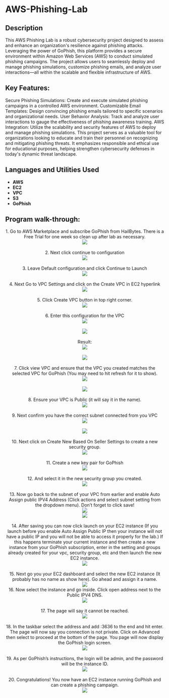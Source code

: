 <h1>AWS-Phishing-Lab</h1>




<h2>Description</h2>
This AWS Phishing Lab is a robust cybersecurity project designed to assess and enhance an organization's resilience against phishing attacks. Leveraging the power of GoPhish, this platform provides a secure environment within Amazon Web Services (AWS) to conduct simulated phishing campaigns. The project allows users to seamlessly deploy and manage phishing simulations, customize phishing emails, and analyze user interactions—all within the scalable and flexible infrastructure of AWS.



<h2>Key Features:</h2>

Secure Phishing Simulations: Create and execute simulated phishing campaigns in a controlled AWS environment.
Customizable Email Templates: Design convincing phishing emails tailored to specific scenarios and organizational needs.
User Behavior Analysis: Track and analyze user interactions to gauge the effectiveness of phishing awareness training.
AWS Integration: Utilize the scalability and security features of AWS to deploy and manage phishing simulations.
This project serves as a valuable tool for organizations looking to educate and train their personnel on recognizing and mitigating phishing threats. It emphasizes responsible and ethical use for educational purposes, helping strengthen cybersecurity defenses in today's dynamic threat landscape.

<h2>Languages and Utilities Used</h2>

- <b>AWS</b> 
- <b>EC2</b>
- <b>VPC</b>
- <b>S3</b>
- <b>GoPhish</b>




<h2>Program walk-through:</h2>

<p align="center">
1.	Go to AWS Marketplace and subscribe GoPhish from HailBytes. There is a Free Trial for one week so clean up after lab as necessary.  <br/>
<img src=https://github.com/Dlacey1/AWS-Phishing-Lab/blob/main/images/Picture1.png>
<br />
<br />
2.	Next click continue to configuration  <br/>
<img src=https://github.com/Dlacey1/AWS-Phishing-Lab/blob/main/images/Picture2.png>
<br />
<br />
3.	Leave Default configuration and click Continue to Launch  <br/>
<img src=https://github.com/Dlacey1/AWS-Phishing-Lab/blob/main/images/Picture3.png>
<br />
<br />
4.	Next Go to VPC Settings and click on the Create VPC in EC2 hyperlink <br/>
<img src=https://github.com/Dlacey1/AWS-Phishing-Lab/blob/main/images/Picture4.png>
<br />
<br />
5.	Click Create VPC button in top right corner.   <br/>
<img src=https://github.com/Dlacey1/AWS-Phishing-Lab/blob/main/images/Picture5.png>
<br />
<br />
6.	Enter this configuration for the VPC  <br/>
<img src=https://github.com/Dlacey1/AWS-Phishing-Lab/blob/main/images/Picture6.png>
<br />
<br />
<img src=https://github.com/Dlacey1/AWS-Phishing-Lab/blob/main/images/Picture7.png>
<br />
<br/>
Result:  
<br/>
<img src=https://github.com/Dlacey1/AWS-Phishing-Lab/blob/main/images/Picture8.png>
<br />
<br />  
<img src=https://github.com/Dlacey1/AWS-Phishing-Lab/blob/main/images/Picture9.png>
<br />
<br />
7.	Click view VPC and ensure that the VPC you created matches the selected VPC for GoPhish (You may need to hit refresh for it to show).  <br/>
<img src=https://github.com/Dlacey1/AWS-Phishing-Lab/blob/main/images/Picture10.png>
<br />
<br />
<img src=https://github.com/Dlacey1/AWS-Phishing-Lab/blob/main/images/Picture11.png>
<br />
<br />
8.	Ensure your VPC is Public (it will say it in the name).   <br/>
<img src=https://github.com/Dlacey1/AWS-Phishing-Lab/blob/main/images/Picture12.png>
<br />
<br />
9.	Next confirm you have the correct subnet connected from you VPC <br/>
<img src=https://github.com/Dlacey1/AWS-Phishing-Lab/blob/main/images/Picture13.png>
<br />
<br />
<img src=https://github.com/Dlacey1/AWS-Phishing-Lab/blob/main/images/Picture14.png>
<br />
<br />
10.	Next click on Create New Based On Seller Settings to create a new security group.    <br/>
<img src=https://github.com/Dlacey1/AWS-Phishing-Lab/blob/main/images/Picture15.png>
<br />
<br />
11.	Create a new key pair for GoPhish
 <br/>
<img src=https://github.com/Dlacey1/AWS-Phishing-Lab/blob/main/images/Picture16.png>
<br />
<br />
12.	And select it in the new security group you created.  <br/>
<img src=https://github.com/Dlacey1/AWS-Phishing-Lab/blob/main/images/Picture17.png>
<br />
<br />
13.	Now go back to the subnet of your VPC from earlier and enable Auto Assign public IPV4 Address (Click actions and select subnet setting from the dropdown menu). Don’t forget to click save!  <br/>
<img src=https://github.com/Dlacey1/AWS-Phishing-Lab/blob/main/images/Picture18.png>
<br />
<img src=https://github.com/Dlacey1/AWS-Phishing-Lab/blob/main/images/Picture19.png>
<br />
<br />
14.	After saving you can now click launch on your EC2 instance (If you launch before you enable Auto Assign Public IP then your instance will not have a public IP and you will not be able to access it properly for the lab.) If this happens terminate your current instance and then create a new instance from your GoPhish subscription, enter in the setting and groups already created for your vpc, security group, etc and then launch the new EC2 instance.
  <br/>
<img src=https://github.com/Dlacey1/AWS-Phishing-Lab/blob/main/images/Picture20.png>
<br />
<br />
15.	Next go you your EC2 dashboard and select the new EC2 instance (It probably has no name as show here). Go ahead and assign it a name.  <br/>
<img src=https://github.com/Dlacey1/AWS-Phishing-Lab/blob/main/images/Picture21.png>
<br />
16.	Now select the instance and go inside. Click open address next to the Public IPV4 DNS.
 <br/>
<img src=https://github.com/Dlacey1/AWS-Phishing-Lab/blob/main/images/Picture22.png>
<br />
<br />
17.	The page will say it cannot be reached.   <br/>
<img src=https://github.com/Dlacey1/AWS-Phishing-Lab/blob/main/images/Picture23.png>
<br />
<br />
18.	In the taskbar select the address and add :3636 to the end and hit enter. 
The page will now say you connection is not private. Click on Advanced then select to proceed at the bottom of the page. 
You page will now display the GoPhish login screen. 
  <br/>
<img src=https://github.com/Dlacey1/AWS-Phishing-Lab/blob/main/images/Picture24.png>
<br />
<br />
19.	As per GoPhish’s instructions, the login will be admin, and the password will be the instance ID. 
  <br/>
<img src=https://github.com/Dlacey1/AWS-Phishing-Lab/blob/main/images/Picture25.png>
<br />
<br />
20.	Congratulations! You now have an EC2 instance running GoPhish and can create a phishing campaign.   <br/>
<img src=https://github.com/Dlacey1/AWS-Phishing-Lab/blob/main/images/Picture26.png>
<br />
<br />
